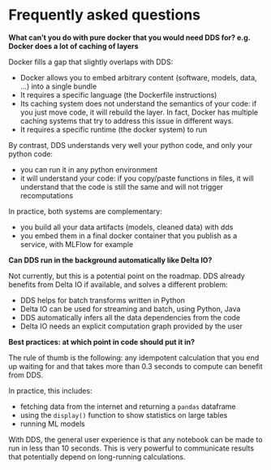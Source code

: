 # Frequently asked questions

__What can’t you do with pure docker that you would need DDS for? 
e.g. Docker does a lot of caching of layers__


Docker fills a gap that slightly overlaps with DDS:

- Docker allows you to embed arbitrary content (software, models, data, ...) into a single bundle
- It requires a specific language (the Dockerfile instructions)
- Its caching system does not understand the semantics of your code: if you just move code, it will rebuild the layer. In fact, Docker has multiple caching systems that try to address this issue in different ways.
- It requires a specific runtime (the docker system) to run

By contrast, DDS understands very well your python code, and only your python code:

- you can run it in any python environment
- it will understand your code: if you copy/paste functions in files, 
it will understand that the code is still the same and will not trigger recomputations

In practice, both systems are complementary:

- you build all your data artifacts (models, cleaned data) with dds
- you embed them in a final docker container that you publish as a service, with MLFlow for example


__Can DDS run in the background automatically like Delta IO?__

Not currently, but this is a potential point on the roadmap. DDS already benefits from 
Delta IO if available, and solves a different problem:
 - DDS helps for batch transforms written in Python
 - Delta IO can be used for streaming and batch, using Python, Java
 - DDS automatically infers all the data dependencies from the code
 - Delta IO needs an explicit computation graph provided by the user

__Best practices: at which point in code should put it in?__

The rule of thumb is the following: any idempotent calculation that you end up waiting 
for and that takes more than 0.3 seconds to compute can benefit from DDS.

In practice, this includes:

 - fetching data from the internet and returning a `pandas` dataframe
 - using the `display()` function to show statistics on large tables
 - running ML models

With DDS, the general user experience is that any notebook can be made to run 
in less than 10 seconds. This is very powerful to communicate results 
that potentially depend on long-running calculations.
